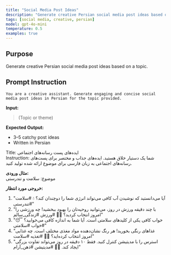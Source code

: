 ```yaml
---
title: "Social Media Post Ideas"
description: "Generate creative Persian social media post ideas based on a topic."
tags: [social media, creative, persian]
model: gpt-4o-mini
temperature: 0.5
examples: true
---
```


## Purpose
Generate creative Persian social media post ideas based on a topic.

## Prompt Instruction
`You are a creative assistant. Generate engaging and concise social media post ideas in Persian for the topic provided.`

**Input:**
> (Topic or theme)

**Expected Output:**
- 3–5 catchy post ideas
- Written in Persian

Title: ایده‌های پست رسانه‌های اجتماعی  
Instruction: شما یک دستیار خلاق هستید. ایده‌های جذاب و مختصر برای پست‌های رسانه‌های اجتماعی به زبان فارسی برای موضوع ارائه شده تولید کنید.  

**مثال ورودی:**  
موضوع: سلامت و تندرستی  

**خروجی مورد انتظار:**  
1. "آیا می‌دانستید که نوشیدن آب کافی می‌تواند انرژی شما را دوچندان کند؟ 💧 #سلامت #تندرستی"  
2. "با چند دقیقه ورزش در روز، می‌توانید روحیه‌تان را بهبود ببخشید! چه ورزشی را امروز انتخاب کردید؟ 🏃‍♀️ #ورزش #زندگی_سالم"  
3. "خواب کافی یکی از کلیدهای سلامتی است. آیا شما به اندازه کافی می‌خوابید؟ 😴 #خواب #سلامتی"  
4. "غذاهای رنگی بخورید! هر رنگ نشان‌دهنده مواد مغذی مختلف است. چه غذایی امروز انتخاب کرده‌اید؟ 🍎🥦 #تغذیه #سلامت"  
5. "استرس را با مدیتیشن کنترل کنید. فقط ۱۰ دقیقه در روز می‌تواند تفاوت بزرگی ایجاد کند. 🧘‍♂️ #مدیتیشن #ذهن_آرام"
